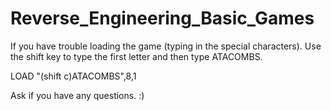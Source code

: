 # Reverse_Engineering_Basic_Games

If you have trouble loading the game (typing in the special characters). Use the shift key to type the first letter and then type ATACOMBS.

LOAD "(shift c)ATACOMBS",8,1

Ask if you have any questions. :)
